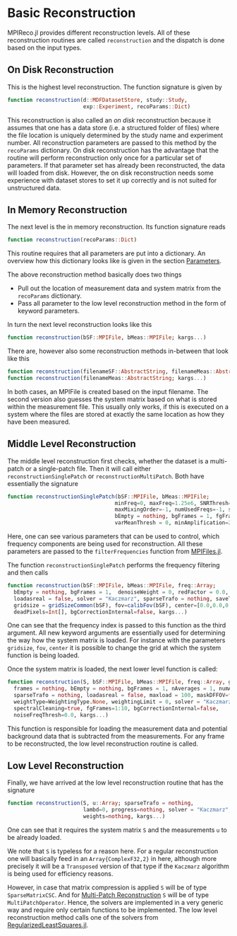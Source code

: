 # Basic Reconstruction

MPIReco.jl provides different reconstruction levels. All of these reconstruction
routines are called `reconstruction` and the dispatch is done based on the input
types.

## On Disk Reconstruction

This is the highest level reconstruction. The function signature is given by
```julia
function reconstruction(d::MDFDatasetStore, study::Study,
                        exp::Experiment, recoParams::Dict)
```
This reconstruction is also called an *on disk* reconstruction because it assumes
that one has a data store (i.e. a structured folder of files) where
the file location is uniquely determined by the study name and experiment number.
All reconstruction parameters are passed to this method by the `recoParams` dictionary.
On disk reconstruction has the advantage that the routine will perform reconstruction
only once for a particular set of parameters. If that parameter set has already
been reconstructed, the data will loaded from disk.
However, the on disk reconstruction needs some experience with dataset stores to
set it up correctly and is not suited for unstructured data.

## In Memory Reconstruction

The next level is the in memory reconstruction. Its function signature reads
```julia
function reconstruction(recoParams::Dict)
```
This routine requires that all parameters are put into a dictionary. An overview
how this dictionary looks like is given in the section [Parameters](@ref).

The above reconstruction method basically does two things
* Pull out the location of measurement data and system matrix from the `recoParams`
  dictionary.
* Pass all parameter to the low level reconstruction method in the form of keyword
  parameters.

In turn the next level reconstruction looks like this
```julia
function reconstruction(bSF::MPIFile, bMeas::MPIFile; kargs...)
```
There are, however also some reconstruction methods in-between that look like this
```julia
function reconstruction(filenameSF::AbstractString, filenameMeas::AbstractString; kargs...)
function reconstruction(filenameMeas::AbstractString; kargs...)
```
In both cases, an MPIFile is created based on the input filename. The second version
also guesses the system matrix based on what is stored within the measurement
file. This usually only works, if this is executed on a system where the files
are stored at exactly the same location as how they have been measured.

## Middle Level Reconstruction

The middle level reconstruction first checks, whether the dataset is a multi-patch
or a single-patch file. Then it will call either `reconstructionSinglePatch` or
`reconstructionMultiPatch`. Both have essentially the signature
```julia
function reconstructionSinglePatch(bSF::MPIFile, bMeas::MPIFile;
                                  minFreq=0, maxFreq=1.25e6, SNRThresh=-1,
                                  maxMixingOrder=-1, numUsedFreqs=-1, sortBySNR=false, recChannels=1:numReceivers(bMeas),
                                  bEmpty = nothing, bgFrames = 1, fgFrames = 1,
                                  varMeanThresh = 0, minAmplification=2, kargs...)
```
Here, one can see various parameters that can be used to control, which frequency
components are being used for reconstruction. All these parameters are passed
to the `filterFrequencies` function from [MPIFiles.jl](https://github.com/MagneticParticleImaging/MPIFiles.jl).

The function `reconstructionSinglePatch` performs the frequency filtering and then calls
```julia
function reconstruction(bSF::MPIFile, bMeas::MPIFile, freq::Array;
  bEmpty = nothing, bgFrames = 1,  denoiseWeight = 0, redFactor = 0.0, thresh = nothing,
  loadasreal = false, solver = "Kaczmarz", sparseTrafo = nothing, saveTrafo=false,
  gridsize = gridSizeCommon(bSF), fov=calibFov(bSF), center=[0.0,0.0,0.0], useDFFoV=false,
  deadPixels=Int[], bgCorrectionInternal=false, kargs...)
```
One can see that the frequency index is passed to this function as the third argument.
All new keyword arguments are essentially used for determining the way how the
system matrix is loaded. For instance with the parameters `gridsize`, `fov`, `center`
it is possible to change the grid at which the system function is being loaded.

Once the system matrix is loaded, the next lower level function is called:
```julia
function reconstruction(S, bSF::MPIFile, bMeas::MPIFile, freq::Array, grid;
  frames = nothing, bEmpty = nothing, bgFrames = 1, nAverages = 1, numAverages=nAverages,
  sparseTrafo = nothing, loadasreal = false, maxload = 100, maskDFFOV=false,
  weightType=WeightingType.None, weightingLimit = 0, solver = "Kaczmarz",
  spectralCleaning=true, fgFrames=1:10, bgCorrectionInternal=false,
  noiseFreqThresh=0.0, kargs...)
```
This function is responsible for loading the measurement data and potential background
data that is subtracted from the measurements. For any frame to be reconstructed, the
low level reconstruction routine is called.

## Low Level Reconstruction

Finally, we have arrived at the low level reconstruction routine that has the signature
```julia
function reconstruction(S, u::Array; sparseTrafo = nothing,
                        lambd=0, progress=nothing, solver = "Kaczmarz",
                        weights=nothing, kargs...)
```
One can see that it requires the system matrix `S` and the measurements `u` to be
already loaded.

We note that `S` is typeless for a reason here. For a regular reconstruction one
will basically feed in an `Array{ComplexF32,2}` in here, although more precisely
it will be a `Transposed` version of that type if the `Kaczmarz` algorithm is being
used for efficiency reasons.

However, in case that matrix compression is applied `S` will be of type `SparseMatrixCSC`.
And for [Multi-Patch Reconstruction](@ref) `S` will be of type `MultiPatchOperator`. Hence,
the solvers are implemented in a very generic way and require only certain functions
to be implemented. The low level reconstruction method calls one of the solvers
from [RegularizedLeastSquares.jl](https://github.com/tknopp/RegularizedLeastSquares.jl).
